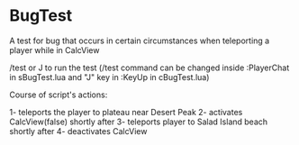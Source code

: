 # BugTest
A test for bug that occurs in certain circumstances when teleporting a player while in CalcView

/test or J to run the test
(/test command can be changed inside :PlayerChat in sBugTest.lua and "J" key in :KeyUp in cBugTest.lua)

Course of script's actions:

1- teleports the player to plateau near Desert Peak
2- activates CalcView(false) shortly after
3- teleports player to Salad Island beach shortly after
4- deactivates CalcView

